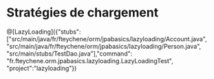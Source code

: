 # Stratégies de chargement

@[LazyLoading]({"stubs": ["src/main/java/fr/fteychene/orm/jpabasics/lazyloading/Account.java", "src/main/java/fr/fteychene/orm/jpabasics/lazyloading/Person.java", "src/main/stubs/TestDao.java"],"command": "fr.fteychene.orm.jpabasics.lazyloading.LazyLoadingTest", "project":"lazyloading"})